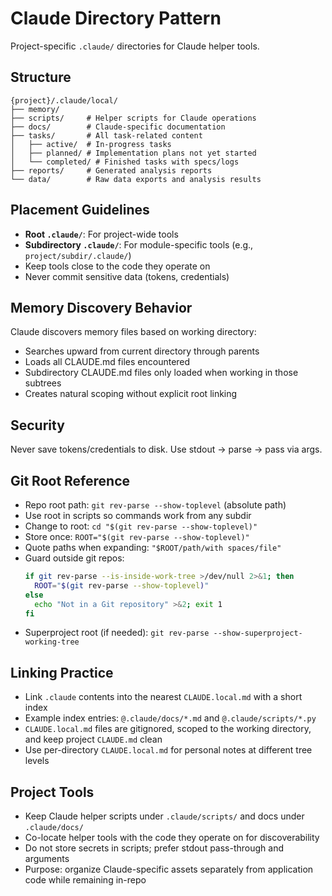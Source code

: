 # Claude Directory Pattern

Project-specific `.claude/` directories for Claude helper tools.

## Structure

```text
{project}/.claude/local/
├── memory/
├── scripts/     # Helper scripts for Claude operations
├── docs/        # Claude-specific documentation
├── tasks/       # All task-related content
│   ├── active/  # In-progress tasks
│   ├── planned/ # Implementation plans not yet started
│   └── completed/ # Finished tasks with specs/logs
├── reports/     # Generated analysis reports
└── data/        # Raw data exports and analysis results
```

## Placement Guidelines

- **Root `.claude/`**: For project-wide tools
- **Subdirectory `.claude/`**: For module-specific tools (e.g., `project/subdir/.claude/`)
- Keep tools close to the code they operate on
- Never commit sensitive data (tokens, credentials)

## Memory Discovery Behavior

Claude discovers memory files based on working directory:

- Searches upward from current directory through parents
- Loads all CLAUDE.md files encountered
- Subdirectory CLAUDE.md files only loaded when working in those subtrees
- Creates natural scoping without explicit root linking

## Security

Never save tokens/credentials to disk. Use stdout → parse → pass via args.

## Git Root Reference
- Repo root path: `git rev-parse --show-toplevel` (absolute path)
- Use root in scripts so commands work from any subdir
- Change to root: `cd "$(git rev-parse --show-toplevel)"`
- Store once: `ROOT="$(git rev-parse --show-toplevel)"`
- Quote paths when expanding: `"$ROOT/path/with spaces/file"`
- Guard outside git repos:
  ```bash
  if git rev-parse --is-inside-work-tree >/dev/null 2>&1; then
    ROOT="$(git rev-parse --show-toplevel)"
  else
    echo "Not in a Git repository" >&2; exit 1
  fi
  ```
- Superproject root (if needed): `git rev-parse --show-superproject-working-tree`

## Linking Practice
- Link `.claude` contents into the nearest `CLAUDE.local.md` with a short index
- Example index entries: `@.claude/docs/*.md` and `@.claude/scripts/*.py`
- `CLAUDE.local.md` files are gitignored, scoped to the working directory, and keep project `CLAUDE.md` clean
- Use per-directory `CLAUDE.local.md` for personal notes at different tree levels

## Project Tools
- Keep Claude helper scripts under `.claude/scripts/` and docs under `.claude/docs/`
- Co-locate helper tools with the code they operate on for discoverability
- Do not store secrets in scripts; prefer stdout pass-through and arguments
- Purpose: organize Claude-specific assets separately from application code while remaining in-repo
